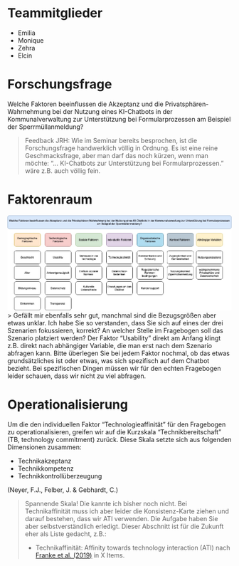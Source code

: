 # Teammitglieder

-   Emilia
-   Monique
-   Zehra
-   Elcin

# Forschungsfrage

Welche Faktoren beeinflussen die Akzeptanz und die
Privatsphären-Wahrnehmung bei der Nutzung eines KI-Chatbots in der
Kommunalverwaltung zur Unterstützung bei Formularprozessen am Beispiel
der Sperrmüllanmeldung?

> Feedback JRH: Wie im Seminar bereits besprochen, ist die
> Forschungsfrage handwerklich völlig in Ordnung. Es ist eine reine
> Geschmacksfrage, aber man darf das noch kürzen, wenn man möchte: “…
> KI-Chatbots zur Unterstützung bei Formularprozessen.” wäre z.B. auch
> völlig fein.

# Faktorenraum

![Faktorenraum](images/Faktorenraum.jpeg) &gt; Gefällt mir ebenfalls
sehr gut, manchmal sind die Bezugsgrößen aber etwas unklar. Ich habe Sie
so verstanden, dass Sie sich auf eines der drei Szenarien fokussieren,
korrekt? An welcher Stelle im Fragebogen soll das Szenario platziert
werden? Der Faktor “Usability” direkt am Anfang klingt z.B. direkt nach
abhängiger Variable, die man erst nach dem Szenario abfragen kann. Bitte
überlegen Sie bei jedem Faktor nochmal, ob das etwas grundsätzliches ist
oder etwas, was sich spezifisch auf dem Chatbot bezieht. Bei
spezifischen Dingen müssen wir für den echten Fragebogen leider schauen,
dass wir nicht zu viel abfragen.

# Operationalisierung

Um die den individuellen Faktor “Technologieaffinität” für den
Fragebogen zu operationalisieren, greifen wir auf die Kurzskala
“Technikbereitschaft” (TB, technology commitment) zurück. Diese Skala
setzte sich aus folgenden Dimensionen zusammen:

-   Technikakzeptanz
-   Technikkompetenz
-   Technikkontrollüberzeugung

(Neyer, F.J., Felber, J. & Gebhardt, C.)

> Spannende Skala! Die kannte ich bisher noch nicht. Bei
> Technikaffinität muss ich aber leider die Konsistenz-Karte ziehen und
> darauf bestehen, dass wir ATI verwenden. Die Aufgabe haben Sie aber
> selbstverständlich erledigt. Dieser Abschnitt ist für die Zukunft eher
> als Liste gedacht, z.B.:
>
> -   Technikaffinität: Affinity towards technology interaction (ATI)
>     nach [Franke et
>     al. (2019)](10.1080/10447318.2018.1456150 "Franke, T., Attig, C., & Wessel, D. (2019). A Personal Resource for Technology Interaction: Development and Validation of the Affinity for Technology Interaction (ATI) Scale. International Journal of Human–Computer Interaction, 35(6), 456-467, DOI: 10.1080/10447318.2018.1456150")
>     in X Items.
